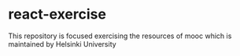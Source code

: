 # react-exercise
This repository is focused exercising the resources of mooc which is maintained by Helsinki University

